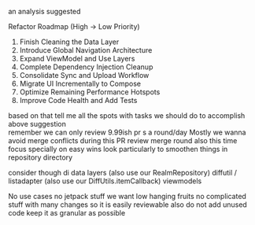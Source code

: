 an analysis suggested

Refactor Roadmap (High → Low Priority)
1. Finish Cleaning the Data Layer
2. Introduce Global Navigation Architecture
3. Expand ViewModel and Use Layers
4. Complete Dependency Injection Cleanup
5. Consolidate Sync and Upload Workflow
6. Migrate UI Incrementally to Compose
7. Optimize Remaining Performance Hotspots
8. Improve Code Health and Add Tests

based on that tell me all the spots with tasks we should do to accomplish above suggestion   
remember we can only review 9.99ish pr s a round/day 
Mostly we wanna avoid merge conflicts during this PR review merge round
also this time focus specially on
easy wins
look particularly to smoothen things in repository directory  

consider though
di 
data layers  (also use our RealmRepository)
diffutil / listadapter (also use our DiffUtils.itemCallback)
viewmodels

No use cases no jetpack stuff
we want low hanging fruits
no complicated stuff with many changes
so it is easily reviewable
also do not add unused code
keep it as granular as possible
